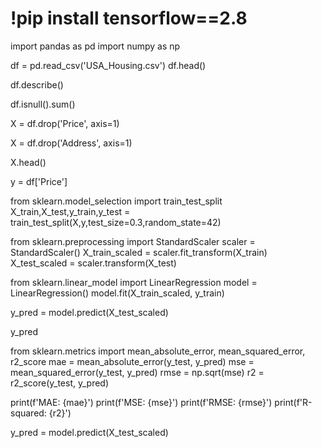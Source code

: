 # !pip install tensorflow==2.8

import pandas as pd
import numpy as np


df = pd.read_csv('USA_Housing.csv')
df.head()

df.describe()


df.isnull().sum()


X = df.drop('Price', axis=1)

X = df.drop('Address', axis=1)

X.head()


y = df['Price']

from sklearn.model_selection import train_test_split
X_train,X_test,y_train,y_test = train_test_split(X,y,test_size=0.3,random_state=42)

from sklearn.preprocessing import StandardScaler
scaler = StandardScaler()
X_train_scaled = scaler.fit_transform(X_train)
X_test_scaled = scaler.transform(X_test)


from sklearn.linear_model import LinearRegression
model = LinearRegression()
model.fit(X_train_scaled, y_train)


y_pred = model.predict(X_test_scaled)


y_pred

from sklearn.metrics import mean_absolute_error, mean_squared_error, r2_score
mae = mean_absolute_error(y_test, y_pred)
mse = mean_squared_error(y_test, y_pred)
rmse = np.sqrt(mse)
r2 = r2_score(y_test, y_pred)

print(f'MAE: {mae}')
print(f'MSE: {mse}')
print(f'RMSE: {rmse}')
print(f'R-squared: {r2}')

y_pred = model.predict(X_test_scaled)
